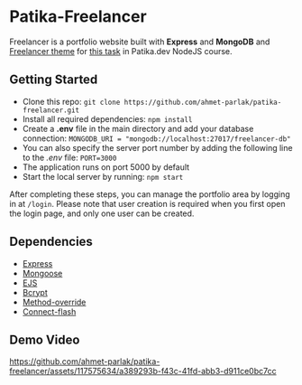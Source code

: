 # Patika-Freelancer
Freelancer is a portfolio website built with **Express** and **MongoDB** and [Freelancer theme](https://startbootstrap.com/theme/freelancer) for [this task](https://academy.patika.dev/courses/nodejs-backend-patikasi-projeleri/Freelancer-Proje) in Patika.dev NodeJS course.

## Getting Started
- Clone this repo: ```git clone https://github.com/ahmet-parlak/patika-freelancer.git```
- Install all required dependencies: ```npm install```
- Create a **.env** file in the main directory and add your database connection: ```MONGODB_URI = "mongodb://localhost:27017/freelancer-db"```
- You can also specify the server port number by adding the following line to the *.env* file: ```PORT=3000```
- The application runs on port 5000 by default
- Start the local server by running: ```npm start```

After completing these steps, you can manage the portfolio area by logging in at `/login`. Please note that user creation is required when you first open the login page, and only one user can be created.

## Dependencies
- [Express](https://expressjs.com/)
- [Mongoose](https://mongoosejs.com/)
- [EJS](https://ejs.co/)
- [Bcrypt](https://www.npmjs.com/package/bcrypt)
- [Method-override](https://www.npmjs.com/package/method-override)
- [Connect-flash](https://www.npmjs.com/package/connect-flash)

## Demo Video
https://github.com/ahmet-parlak/patika-freelancer/assets/117575634/a389293b-f43c-41fd-abb3-d911ce0bc7cc

